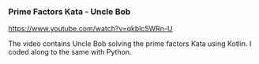 ### Prime Factors Kata - Uncle Bob
https://www.youtube.com/watch?v=qkblc5WRn-U

The video contains Uncle Bob solving the prime factors Kata using Kotlin.
I coded along to the same with Python.
